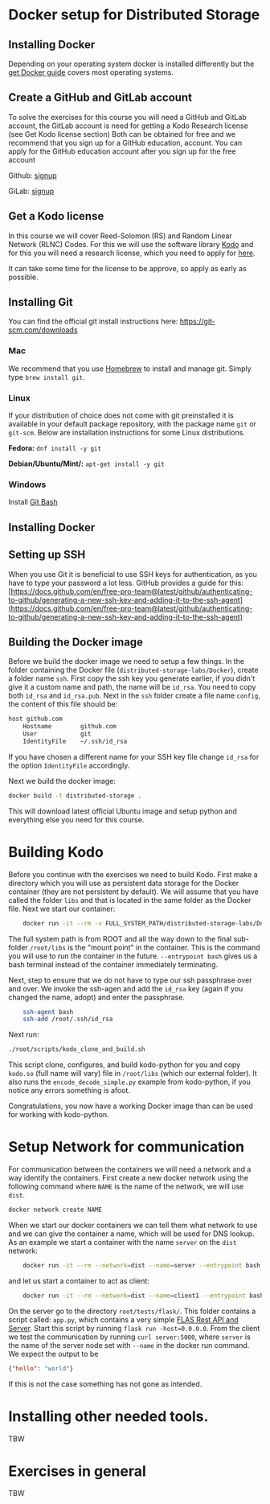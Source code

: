 # Docker setup for Distributed Storage 

## Installing Docker 

Depending on your operating system docker is installed differently but the [get Docker guide](https://docs.docker.com/get-docker/) covers most operating systems. 

## Create a GitHub and GitLab account

To solve the exercises for this course you will need a GitHub and GitLab account, the GitLab account is need for getting a Kodo Research license (see Get Kodo license section) 
Both can be obtained for free and we recommend that you sign up for a GitHub education, account.
You can apply for the GitHub education account after you sign up for the free account

Github: [signup](https://github.com/join?ref_cta=Sign+up&ref_loc=header+logged+out&ref_page=%2F&source=header-home)

GiLab: [signup](https://gitlab.com/users/sign_in#register-pane)


## Get a Kodo license

In this course we will cover Reed-Solomon (RS) and Random Linear Network (RLNC) Codes.
For this we will use the software library [Kodo](https://www.steinwurf.com/products/kodo.html) and for this you will need a research license, which you need to apply for [here](https://www.steinwurf.com/license.html).

It can take some time for the license to be approve, so apply as early as possible. 

## Installing Git

You can find the official git install instructions here: https://git-scm.com/downloads

### Mac 

We recommend that you use [Homebrew](https://brew.sh/) to install and manage git. 
Simply type `brew install git`.

### Linux

If your distribution of choice does not come with git preinstalled it is available in your default package repository, with the package name `git` or `git-scm`.
Below are installation instructions for some Linux distributions. 

__Fedora:__ `dnf install -y git`

__Debian/Ubuntu/Mint/:__ `apt-get install -y git`


### Windows 

Install [Git Bash](https://git-scm.com/download/win)

## Installing Docker 

## Setting up SSH 

When you use Git it is beneficial to use SSH keys for authentication, as you have to type your password a lot less.
GitHub provides a guide for this: [https://docs.github.com/en/free-pro-team@latest/github/authenticating-to-github/generating-a-new-ssh-key-and-adding-it-to-the-ssh-agent](https://docs.github.com/en/free-pro-team@latest/github/authenticating-to-github/generating-a-new-ssh-key-and-adding-it-to-the-ssh-agent)

## Building the Docker image 

Before we build the docker image we need to setup a few things. 
In the folder containing the Docker file (`distributed-storage-labs/Docker`), create a folder name `ssh`.
First copy the ssh key you generate earlier, if you didn't give it a custom name and path, the name will be `id_rsa`. 
You need to copy both `id_rsa` and `id_rsa.pub`. 
Next in the `ssh` folder create a file name `config`, the content of this file should be: 

```bash
host github.com
    Hostname        github.com
    User            git
    IdentityFile    ~/.ssh/id_rsa
```

If you have chosen a different name for your SSH key file change `id_rsa` for the option `IdentityFile` accordingly. 

Next we build the docker image: 

```bash
docker build -t distributed-storage .
```

This will download latest official Ubuntu image and setup python and everything else you need for this course.


# Building Kodo 

Before you continue with the exercises we need to build Kodo. 
First make a directory which you will use as persistent data storage for the Docker container (they are not persistent by default).
We will assume that you have called the folder `libs` and that is located in the same folder as the Docker file. 
Next we start our container: 

```bash 
    docker run -it --rm -v FULL_SYSTEM_PATH/distributed-storage-labs/Docker/libs/:/root/libs --entrypoint bash dist-kodo:latest
```

The full system path is from ROOT and all the way down to the final sub-folder `/root/libs` is the "mount point" in the container.
This is the command you will use to run the container in the future. 
`--entrypoint bash` gives us a bash terminal instead of the container immediately terminating.

Next, step to ensure that we do not have to type our ssh passphrase over and over. 
We invoke the ssh-agen and add the `id_rsa` key (again if you changed the name, adopt) and enter the passphrase. 

```Bash
    ssh-agent bash
    ssh-add /root/.ssh/id_rsa
```

Next run:

```bash
./root/scripts/kodo_clone_and_build.sh
```

This script clone, configures, and build kodo-python for you and copy `kodo.so` (full name will vary) file in `/root/libs` (which our external folder).
It also runs the `encode_decode_simple.py` example from kodo-python, if you notice any errors something is afoot. 

Congratulations, you now have a working Docker image than can be used for working with kodo-python. 

# Setup Network for communication 

For communication between the containers we will need a network and a way identify the containers.
First create a new docker network using the following command where `NAME` is the name of the network, we will use `dist`.

```bash 
docker network create NAME
```

When we start our docker containers we can tell them what network to use and we can give the container a name, which will be used for DNS lookup.
As an example we start a container with the name `server` on the `dist` network: 

```bash
    docker run -it --rm --network=dist --name=server --entrypoint bash dist-kodo:latest
```

and let us start a container to act as client:

```bash
    docker run -it --rm --network=dist --name=client1 --entrypoint bash dist-kodo:latest
```

On the server go to the directory `root/tests/flask/`. 
This folder contains a script called: `app.py`, which contains a very simple [FLAS Rest API and Server](https://flask-restful.readthedocs.io/en/latest/quickstart.html#a-minimal-api). 
Start this script by running `flask run -host=0.0.0.0`.
From the client we test the communication by running `curl server:5000`, where `server` is the name of the server node set with `--name` in the docker run command.
We expect the output to be 

```json
{"hello": "world"}
```

If this is not the case something has not gone as intended. 

# Installing other needed tools. 

TBW 

# Exercises in general

TBW 

